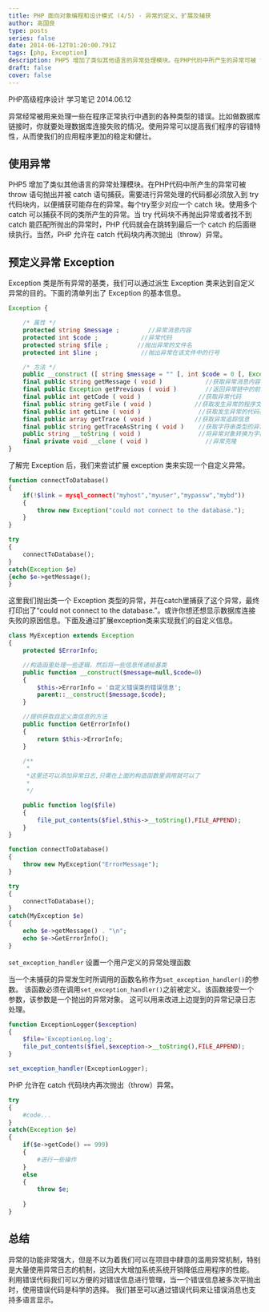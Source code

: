 ```yaml
---
title: PHP 面向对象编程和设计模式 (4/5) - 异常的定义、扩展及捕获
author: 高国良
type: posts
series: false
date: 2014-06-12T01:20:00.791Z
tags: [php, Exception]
description: PHP5 增加了类似其他语言的异常处理模块。在PHP代码中所产生的异常可被 throw 语句抛出并被 catch 语句捕获。需要进行异常处理的代码都必须放入到 try 代码���内，以便捕获可能存在的异常。每个try至少对应一个 catch 块。使用多个 catch 可以捕获不同的类所产生的异常。
draft: false 
cover: false
---
```


PHP高级程序设计 学习笔记 2014.06.12

异常经常被用来处理一些在程序正常执行中遇到的各种类型的错误。比如做数据库链接时，你就要处理数据库连接失败的情况。使用异常可以提高我们程序的容错特性，从而使我们的应用程序更加的稳定和健壮。

## 使用异常

PHP5 增加了类似其他语言的异常处理模块。在PHP代码中所产生的异常可被 throw 语句抛出并被 catch 语句捕获。需要进行异常处理的代码都必须放入到 try 代码块内，以便捕获可能存在的异常。每个try至少对应一个 catch 块。使用多个 catch 可以捕获不同的类所产生的异常。当 try 代码块不再抛出异常或者找不到 catch 能匹配所抛出的异常时，PHP 代码就会在跳转到最后一个 catch 的后面继续执行。当然，PHP 允许在 catch 代码块内再次抛出（throw）异常。

## 预定义异常 Exception

Exception 类是所有异常的基类，我们可以通过派生 Exception 类来达到自定义异常的目的。下面的清单列出了 Exception 的基本信息。

```php
Exception {

    /* 属性 */
    protected string $message ;        //异常消息内容
    protected int $code ;            //异常代码
    protected string $file ;        //抛出异常的文件名
    protected int $line ;            //抛出异常在该文件中的行号

    /* 方法 */
    public __construct ([ string $message = "" [, int $code = 0 [, Exception $previous = NULL ]]] )    //异常构造函数
    final public string getMessage ( void )            //获取异常消息内容
    final public Exception getPrevious ( void )        //返回异常链中的前一个异常
    final public int getCode ( void )                //获取异常代码
    final public string getFile ( void )            //获取发生异常的程序文件名称
    final public int getLine ( void )                //获取发生异常的代码在文件中的行号
    final public array getTrace ( void )            //获取异常追踪信息
    final public string getTraceAsString ( void )    //获取字符串类型的异常追踪信息
    public string __toString ( void )                //将异常对象转换为字符串
    final private void __clone ( void )                //异常克隆
}
```

了解完 Exception 后，我们来尝试扩展 exception 类来实现一个自定义异常。

```php
function connectToDatabase()
{    
    if(!$link = mysql_connect("myhost","myuser","mypassw","mybd"))
    {
        throw new Exception("could not connect to the database.");
    }
}

try
{
    connectToDatabase();
}
catch(Exception $e)
{echo $e->getMessage();
}
```

这里我们抛出类一个 Exception 类型的异常，并在catch里捕获了这个异常，最终打印出了&ldquo;could not connect to the database.&rdquo;。或许你想还想显示数据库连接失败的原因信息。下面及通过扩展exception类来实现我们的自定义信息。

```php
class MyException extends Exception
{
    protected $ErrorInfo;

    //构造函里处理一些逻辑，然后将一些信息传递给基类
    public function __construct($message=null,$code=0)
    {
        $this->ErrorInfo = '自定义错误类的错误信息';
        parent::__construct($message,$code);
    }    

    //提供获取自定义类信息的方法
    public function GetErrorInfo()
    {
        return $this->ErrorInfo;
    }

    /**
     *
     *这里还可以添加异常日志,只需在上面的构造函数里调用就可以了
     *
     */

    public function log($file)
    {
        file_put_contents($fiel,$this->__toString(),FILE_APPEND);
    }
}

function connectToDatabase()
{    
    throw new MyException("ErrorMessage");
}

try
{    
    connectToDatabase();
}
catch(MyException $e)
{    
    echo $e->getMessage() . "\n";
    echo $e->GetErrorInfo();
}
```

`set_exception_handler` 设置一个用户定义的异常处理函数

当一个未捕获的异常发生时所调用的函数名称作为`set_exception_handler()`的参数。
该函数必须在调用`set_exception_handler()`之前被定义。该函数接受一个参数，该参数是一个抛出的异常对象。
这可以用来改进上边提到的异常记录日志处理。

```php
function ExceptionLogger($exception)
{
    $file='ExceptionLog.log';
    file_put_contents($fiel,$exception->__toString(),FILE_APPEND);
}

set_exception_handler(ExceptionLogger);
```

PHP 允许在 catch 代码块内再次抛出（throw）异常。

```php
try
{
    #code...
}
catch(Exception $e)
{
    if($e->getCode() == 999)
    {
        #进行一些操作
    }
    else
    {
        throw $e;
        
    }
}
```

## 总结

异常的功能非常强大，但是不以为着我们可以在项目中肆意的滥用异常机制，特别是大量使用异常日志的机制，这回大大增加系统系统开销降低应用程序的性能。
利用错误代码我们可以方便的对错误信息进行管理，当一个错误信息被多次平抛出时，使用错误代码是科学的选择。
我们甚至可以通过错误代码来让错误消息也支持多语言显示。
